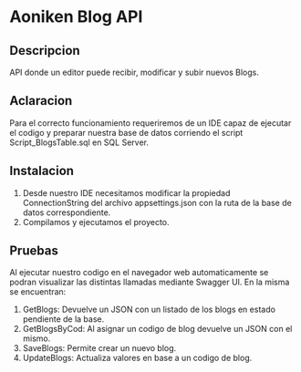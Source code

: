 # Aoniken Blog API

## Descripcion
API donde un editor puede recibir, modificar y subir nuevos Blogs.

## Aclaracion
Para el correcto funcionamiento requeriremos de un IDE capaz de ejecutar el codigo y preparar nuestra base de datos corriendo el script Script_BlogsTable.sql en SQL Server.

## Instalacion
1) Desde nuestro IDE necesitamos modificar la propiedad ConnectionString del archivo appsettings.json con la ruta de la base de datos correspondiente.
2) Compilamos y ejecutamos el proyecto.

## Pruebas 
Al ejecutar nuestro codigo en el navegador web automaticamente se podran visualizar las distintas llamadas mediante Swagger UI. En la misma se encuentran:
1) GetBlogs: Devuelve un JSON con un listado de los blogs en estado pendiente de la base.
2) GetBlogsByCod: Al asignar un codigo de blog devuelve un JSON con el mismo.
3) SaveBlogs: Permite crear un nuevo blog.
4) UpdateBlogs: Actualiza valores en base a un codigo de blog.
